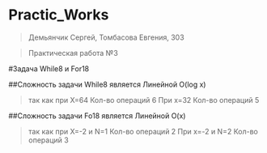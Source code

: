 # Practic_Works
>Демьянчик Сергей, Томбасова Евгения, 303

>Практическая работа №3

#Задача While8 и For18

##Сложность задачи While8 является Линейной O(log x)

>так как при X=64 Кол-во операций 6
>При x=32 Кол-во операций 5
        

##Сложность задачи Fo18 является Линейной O(x)

>так как при X=-2 и N=1 Кол-во операций 2
>При x=-2 и N=2 Кол-во операций 3
